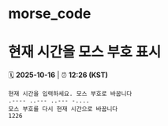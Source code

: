 # morse_code
# 현재 시간을 모스 부호 표시
<!-- MORSE_TIME_START -->
🗓️ **2025-10-16** | ⏰ **12:26 (KST)**

```
현재 시간을 입력하세요. 모스 부호로 바꿉니다
.---- ..--- ..--- -....
모스 부호를 다시 현재 시간으로 바꿉니다
1226
```
<!-- MORSE_TIME_END -->
